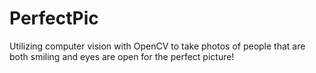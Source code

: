 # PerfectPic
Utilizing computer vision with OpenCV to take photos of people that are both smiling and eyes are open for the perfect picture!
